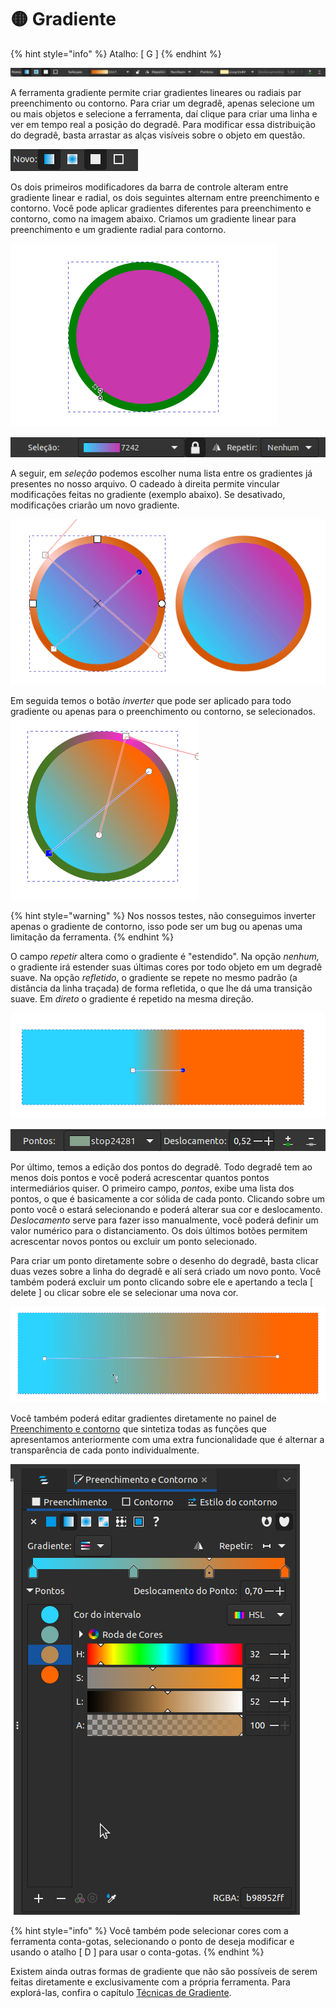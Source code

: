 # 🟡 Gradiente

{% hint style="info" %}
Atalho: \[ G ]
{% endhint %}

![](<../.gitbook/assets/image (4) (1).png>)

A ferramenta gradiente permite criar gradientes lineares ou radiais par preenchimento ou contorno. Para criar um degradê, apenas selecione um ou mais objetos e selecione a ferramenta, daí clique para criar uma linha e ver em tempo real a posição do degradê. Para modificar essa distribuição do degradê, basta arrastar as alças visíveis sobre o objeto em questão.

![](<../.gitbook/assets/image (29) (1).png>)

&#x20;Os dois primeiros modificadores da barra de controle alteram entre gradiente linear e radial, os dois seguintes alternam entre preenchimento e contorno. Você pode aplicar gradientes diferentes para preenchimento e contorno, como na imagem abaixo. Criamos um gradiente linear para preenchimento e um gradiente radial para contorno.

![](<../.gitbook/assets/Peek 22-06-2022 01-20.gif>)

![](<../.gitbook/assets/image (9) (1) (1).png>)

A seguir, em _seleção_ podemos escolher numa lista entre os gradientes já presentes no nosso arquivo. O cadeado à direita permite vincular modificações feitas no gradiente (exemplo abaixo). Se desativado, modificações criarão um novo gradiente.

![](<../.gitbook/assets/Peek 22-06-2022 01-25.gif>)

Em seguida temos o botão _inverter_ que pode ser aplicado para todo gradiente ou apenas para o preenchimento ou contorno, se selecionados.![](<../.gitbook/assets/Peek 22-06-2022 01-31.gif>)

{% hint style="warning" %}
Nos nossos testes, não conseguimos inverter apenas o gradiente de contorno, isso pode ser um bug ou apenas uma limitação da ferramenta.
{% endhint %}

O campo _repetir_ altera como o gradiente é "estendido". Na opção _nenhum,_ o gradiente irá estender suas últimas cores por todo objeto em um degradê suave. Na opção _refletido_, o gradiente se repete no mesmo padrão (a distância da linha traçada) de forma refletida, o que lhe dá uma transição suave.  Em _direto_ o gradiente é repetido na mesma direção.

![](<../.gitbook/assets/Peek 22-06-2022 01-40.gif>)

![](<../.gitbook/assets/image (60).png>)

Por último, temos a edição dos pontos do degradê. Todo degradê tem ao menos dois pontos e você poderá acrescentar quantos pontos intermediários quiser. O primeiro campo, _pontos_, exibe uma lista dos pontos, o que é basicamente a cor sólida de cada ponto. Clicando sobre um ponto você o estará selecionando e poderá alterar sua cor e deslocamento. _Deslocamento_ serve para fazer isso manualmente, você poderá definir um valor numérico para o distanciamento. Os dois últimos botões permitem acrescentar novos pontos ou excluir um ponto selecionado.

Para criar um ponto diretamente sobre o desenho do degradê, basta clicar duas vezes sobre a linha do degradê e alí será criado um novo ponto. Você também poderá excluir um ponto clicando sobre ele e apertando a tecla \[ delete ] ou clicar sobre ele se selecionar uma nova cor.

![](<../.gitbook/assets/Peek 22-06-2022 02-14.gif>)

Você também poderá editar gradientes diretamente no painel de [Preenchimento e contorno](../paineis/preenchimento-e-contorno/) que sintetiza todas as funções que apresentamos anteriormente com uma extra funcionalidade que é alternar a transparência de cada ponto individualmente.&#x20;

![](../.gitbook/assets/image.png)



{% hint style="info" %}
Você também pode selecionar cores com a ferramenta conta-gotas, selecionando o ponto de deseja modificar e usando o atalho \[ D ] para usar o conta-gotas.
{% endhint %}

Existem ainda outras formas de gradiente que não são possíveis de serem feitas diretamente e exclusivamente com a própria ferramenta. Para explorá-las, confira o capítulo [Técnicas de Gradiente](../tecnicas/tecnicas-de-gradiente.md).
